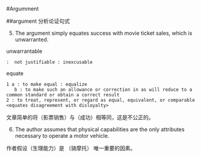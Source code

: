 #Argumment

##argument 分析论证句式

5. The argument simply equates success with movie ticket sales, which is unwarranted.

unwarrantable

    :  not justifiable : inexcusable

equate

    1 a : to make equal : equalize 
       b : to make such an allowance or correction in as will reduce to a common standard or obtain a correct result
    2 : to treat, represent, or regard as equal, equivalent, or comparable <equates disagreement with disloyalty>

文章简单的将（影票销售）与（成功）相等同，这是不公正的。

6. The author assumes that physical capabilities are the only attributes necessary to operate a motor vehicle.

作者假设（生理能力）是 （骑摩托） 唯一重要的因素。

